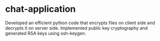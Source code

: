 # chat-application
Developed an efficient python code that encrypts files on client side and decrypts it on server side.
Implemented public key cryptography and generated RSA keys using ssh-keygen.
